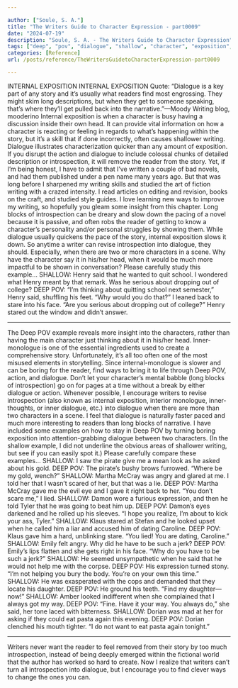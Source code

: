```yaml
---

author: ["Soule, S. A."]
title: "The Writers Guide to Character Expression - part0009"
date: "2024-07-19"
description: "Soule, S. A. - The Writers Guide to Character Expression"
tags: ["deep", "pov", "dialogue", "shallow", "character", "exposition", "introspection", "story", "reader", "writing", "internal", "long", "way", "find", "writer", "henry", "said", "get", "back", "head", "often", "action", "block", "two", "would"]
categories: [Reference]
url: /posts/reference/TheWritersGuidetoCharacterExpression-part0009

---
```



INTERNAL EXPOSITION
INTERNAL EXPOSITION
Quote: “Dialogue is a key part of any story and it’s usually what readers find most engrossing. They might skim long descriptions, but when they get to someone speaking, that’s where they’ll get pulled back into the narrative.”—Moody Writing blog, mooderino 
Internal exposition is when a character is busy having a discussion inside their own head. It can provide vital information on how a character is reacting or feeling in regards to what’s happening within the story, but it’s a skill that if done incorrectly, often causes shallower writing.
Dialogue illustrates characterization quicker than any amount of exposition. If you disrupt the action and dialogue to include colossal chunks of detailed description or introspection, it will remove the reader from the story.
Yet, if I’m being honest, I have to admit that I’ve written a couple of bad novels, and had them published under a pen name many years ago. But that was long before I sharpened my writing skills and studied the art of fiction writing with a crazed intensity. I read articles on editing and revision, books on the craft, and studied style guides. I love learning new ways to improve my writing, so hopefully you gleam some insight from this chapter.
Long blocks of introspection can be dreary and slow down the pacing of a novel because it is passive, and often robs the reader of getting to know a character’s personality and/or personal struggles by showing them.
While dialogue usually quickens the pace of the story, internal exposition slows it down.
So anytime a writer can revise introspection into dialogue, they should. Especially, when there are two or more characters in a scene.
Why have the character say it in his/her head, when it would be much more impactful to be shown in conversation?
Please carefully study this example…
SHALLOW: Henry said that he wanted to quit school. I wondered what Henry meant by that remark. Was he serious about dropping out of college?
DEEP POV: “I’m thinking about quitting school next semester,” Henry said, shuffling his feet.
“Why would you do that?” I leaned back to stare into his face. “Are you serious about dropping out of college?”
Henry stared out the window and didn’t answer.
***
The Deep POV example reveals more insight into the characters, rather than having the main character just thinking about it in his/her head.
Inner-monologue is one of the essential ingredients used to create a comprehensive story. Unfortunately, it’s all too often one of the most misused elements in storytelling. Since internal-monologue is slower and can be boring for the reader, find ways to bring it to life through Deep POV, action, and dialogue. Don’t let your character’s mental babble (long blocks of introspection) go on for pages at a time without a break by either dialogue or action.
Whenever possible, I encourage writers to revise introspection (also known as internal exposition, interior monologue, inner-thoughts, or inner dialogue, etc.) into dialogue when there are more than two characters in a scene. I feel that dialogue is naturally faster paced and much more interesting to readers than long blocks of narrative.
I have included some examples on how to stay in Deep POV by turning boring exposition into attention-grabbing dialogue between two characters. (In the shallow example, I did not underline the obvious areas of shallower writing, but see if you can easily spot it.)
Please carefully compare these examples…
SHALLOW: I saw the pirate give me a mean look as he asked about his gold.
DEEP POV: The pirate’s bushy brows furrowed. “Where be my gold, wench?”
SHALLOW: Martha McCray was angry and glared at me. I told her that I wasn’t scared of her, but that was a lie.
DEEP POV: Martha McCray gave me the evil eye and I gave it right back to her. “You don’t scare me,” I lied.
SHALLOW: Damon wore a furious expression, and then he told Tyler that he was going to beat him up.
DEEP POV: Damon’s eyes darkened and he rolled up his sleeves. “I hope you realize, I’m about to kick your ass, Tyler.”
SHALLOW: Klaus stared at Stefan and he looked upset when he called him a liar and accused him of dating Caroline.
DEEP POV: Klaus gave him a hard, unblinking stare. “You lied! You are dating, Caroline.”
SHALLOW: Emily felt angry. Why did he have to be such a jerk?
DEEP POV: Emily’s lips flatten and she gets right in his face. “Why do you have to be such a jerk?”
SHALLOW: He seemed unsympathetic when he said that he would not help me with the corpse.
DEEP POV: His expression turned stony. “I’m not helping you bury the body. You’re on your own this time.”
SHALLOW: He was exasperated with the cops and demanded that they locate his daughter.
DEEP POV: He ground his teeth. “Find my daughter—now!”
SHALLOW: Amber looked indifferent when she complained that I always got my way.
DEEP POV: “Fine. Have it your way. You always do,” she said, her tone laced with bitterness.
SHALLOW: Dorian was mad at her for asking if they could eat pasta again this evening.
DEEP POV: Dorian clenched his mouth tighter. “I do not want to eat pasta again tonight.”
***
Writers never want the reader to feel removed from their story by too much introspection, instead of being deeply emerged within the fictional world that the author has worked so hard to create. Now I realize that writers can’t turn all introspection into dialogue, but I encourage you to find clever ways to change the ones you can.

